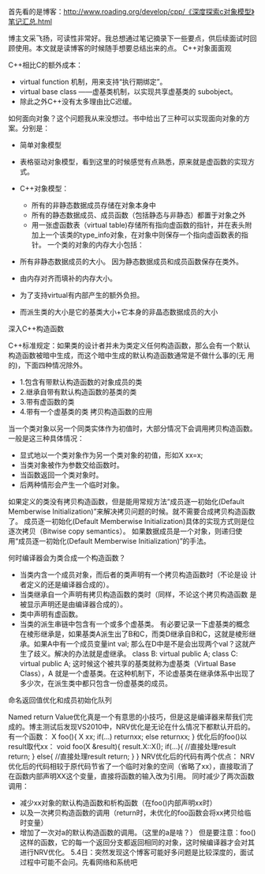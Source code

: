 
首先看的是博客：http://www.roading.org/develop/cpp/《深度探索c对象模型》笔记汇总.html

博主文采飞扬，可读性非常好。我总想通过笔记摘录下一些要点，供后续面试时回顾使用。本文就是读博客的时候随手想要总结出来的点。
C++对象面面观

C++相比C的额外成本：

* virtual function 机制，用来支持“执行期绑定”。
* virtual base class ——虚基类机制，以实现共享虚基类的 subobject。
* 除此之外C++没有太多理由比C迟缓。

如何面向对象？这个问题我从来没想过。书中给出了三种可以实现面向对象的方案。分别是：
* 简单对象模型
* 表格驱动对象模型，看到这里的时候感觉有点熟悉，原来就是虚函数的实现方式。
* C++对象模型：
    * 所有的非静态数据成员存储在对象本身中
    * 所有的静态数据成员、成员函数（包括静态与非静态）都置于对象之外
    * 用一张虚函数表（virtual table)存储所有指向虚函数的指针，并在表头附加上一个该类的type_info对象，在对象中则保存一个指向虚函数表的指针。
一个类的对象的内存大小包括：

* 所有非静态数据成员的大小。 因为静态数据成员和成员函数保存在类外。
* 由内存对齐而填补的内存大小。
* 为了支持virtual有内部产生的额外负担。
* 而派生类的大小是它的基类大小+它本身的非晶态数据成员的大小



深入C++构造函数

C++标准规定：如果类的设计者并未为类定义任何构造函数，那么会有一个默认
构造函数被暗中生成，而这个暗中生成的默认构造函数通常是不做什么事的(无
用的)，下面四种情况除外。
* 1.包含有带默认构造函数的对象成员的类
* 2.继承自带有默认构造函数的基类的类
* 3.带有虚函数的类
* 4.带有一个虚基类的类
拷贝构造函数的应用

当一个类对象以另一个同类实体作为初值时，大部分情况下会调用拷贝构造函数。
一般是这三种具体情况：
* 显式地以一个类对象作为另一个类对象的初值，形如X xx=x;
* 当类对象被作为参数交给函数时。
* 当函数返回一个类对象时。
* 后两种情形会产生一个临时对象。

如果定义的类没有拷贝构造函数，但是能用常规方法“成员逐一初始化(Default Memberwise Initialization)”来解决拷贝问题的时候。就不需要合成拷贝构造函数了。
成员逐一初始化(Default Memberwise Initialization)具体的实现方式则是位逐次拷贝（Bitwise copy semantics）。
如果数据成员是一个对象，则递归使用“成员逐一初始化(Default Memberwise Initialization)”的手法。

何时编译器会为类合成一个构造函数？
* 当类内含一个成员对象，而后者的类声明有一个拷贝构造函数时（不论是设
计者定义的还是编译器合成的）。
* 当类继承自一个声明有拷贝构造函数的类时（同样，不论这个拷贝构造函数
是被显示声明还是由编译器合成的）。
* 类中声明有虚函数。
* 当类的派生串链中包含有一个或多个虚基类。
有必要记录一下虚基类的概念
在棱形继承是，如果基类A派生出了B和C，而类D继承自B和C，这就是棱形继承。如果A中有一个成员变量int val; 那么在D中是不是会出现两个val？这就产生了歧义。解决的办法就是虚继承。
class B: virtual public A;
class C: virtual public A;
这时候这个被共享的基类就称为虚基类（Virtual Base Class），A 就是一个虚基类。在这种机制下，不论虚基类在继承体系中出现了多少次，在派生类中都只包含一份虚基类的成员。

命名返回值优化和成员初始化队列

Named return Value优化真是一个有意思的小技巧，但是这是编译器来帮我们完成的。博主测试后发现VS2010中，NRV优化是无论在什么情况下都默认开启的。
有一个函数：
X foo(){
    X xx;
    if(...)
        returnxx;
    else
        returnxx;
}
优化后的foo()以result取代xx：
void  foo(X &result){
    result.X::X();
    if(...){
        //直接处理result
        return;
    }
    else{
        //直接处理result
        return;
    }
}
NRV优化后的代码有两个优点：
NRV优化后的代码相较于原代码节省了一个临时对象的空间（省略了xx），直接取消了在函数内部声明XX这个变量，直接将函数的输入改为引用。
同时减少了两次函数调用：
* 减少xx对象的默认构造函数和析构函数（在foo()内部声明xx时）
* 以及一次拷贝构造函数的调用（return时，未优化的foo函数会将xx拷贝给临时变量）
* 增加了一次对a的默认构造函数的调用。（这里的a是啥？）
但是要注意：foo()这样的函数，它的每一个返回分支都返回相同的对象，这时候编译器才会对其进行NRV优化。
5.4日：突然发现这个博客可能好多问题是比较深度的，面试过程中可能不会问。先看网络和系统吧

